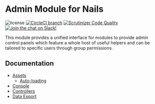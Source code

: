 # Admin Module for Nails

![license](https://img.shields.io/badge/license-MIT-green.svg)
[![CircleCI branch](https://img.shields.io/circleci/project/github/nails/module-admin.svg)](https://circleci.com/gh/nails/module-admin)
[![Scrutinizer Code Quality](https://scrutinizer-ci.com/g/nails/module-admin/badges/quality-score.png)](https://scrutinizer-ci.com/g/nails/module-admin)
[![Join the chat on Slack!](https://now-examples-slackin-rayibnpwqe.now.sh/badge.svg)](https://nails-app.slack.com/shared_invite/MTg1NDcyNjI0ODcxLTE0OTUwMzA1NTYtYTZhZjc5YjExMQ)


This module provides a unified interface for modules to provide admin control panels which feature a whole host of useful helpers and can be tailored to specific users through group permissions.


## Documentation

- [Assets](assets/README.md)
    - [Auto-loading](assets/autoloading.md)
- [Console](console/README.md)
- [Controllers](controllers/README.md)
- [Data Export](data-export/README.md)